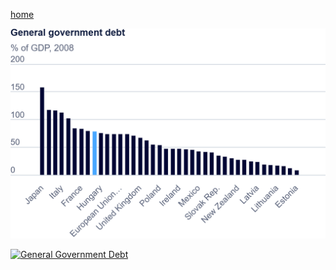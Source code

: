 [home](/README.md)

![2015](/images/2008debt.png)

<div class='tableauPlaceholder' id='viz1730770344036' style='position: relative'><noscript><a href='#'>
  <img alt='General Government Debt ' src='https:&#47;&#47;public.tableau.com&#47;static&#47;images&#47;bf&#47;bfarrah_dataviz2&#47;GeneralGovernmentDebt&#47;1_rss.png' style='border: none' />
</a>
</noscript>
  <object class='tableauViz'  style='display:none;'>
    <param name='host_url' value='https%3A%2F%2Fpublic.tableau.com%2F' /> 
    <param name='embed_code_version' value='3' /> 
    <param name='site_root' value='' />
    <param name='name' value='bfarrah_dataviz2&#47;GeneralGovernmentDebt' />
    <param name='tabs' value='no' /><param name='toolbar' value='yes' />
    <param name='static_image' value='https:&#47;&#47;public.tableau.com&#47;static&#47;images&#47;bf&#47;bfarrah_dataviz2&#47;GeneralGovernmentDebt&#47;1.png' /> 
    <param name='animate_transition' value='yes' />
    <param name='display_static_image' value='yes' />
    <param name='display_spinner' value='yes' />
    <param name='display_overlay' value='yes' />
    <param name='display_count' value='yes' />
    <param name='language' value='en-US' />
    <param name='filter' value='publish=yes' />
  </object></div>                
  
